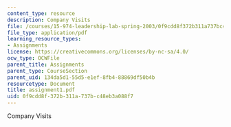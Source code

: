 ```yaml
---
content_type: resource
description: Company Visits
file: /courses/15-974-leadership-lab-spring-2003/0f9cdd8f372b311a737bc48eb3a088f7_assignment1.pdf
file_type: application/pdf
learning_resource_types:
- Assignments
license: https://creativecommons.org/licenses/by-nc-sa/4.0/
ocw_type: OCWFile
parent_title: Assignments
parent_type: CourseSection
parent_uid: 134da5d1-55d5-e1ef-8fb4-88869df50b4b
resourcetype: Document
title: assignment1.pdf
uid: 0f9cdd8f-372b-311a-737b-c48eb3a088f7
---
```

Company Visits